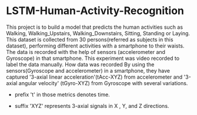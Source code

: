 # LSTM-Human-Activity-Recognition

This project is to build a model that predicts the human activities such as Walking, Walking_Upstairs, Walking_Downstairs, Sitting,
Standing or Laying.
This dataset is collected from 30 persons(referred as subjects in this dataset), performing different activities with a smartphone to
their waists. The data is recorded with the help of sensors (accelerometer and Gyroscope) in that smartphone. This experiment was
video recorded to label the data manually.
How data was recorded
By using the sensors(Gyroscope and accelerometer) in a smartphone, they have captured '3-axial linear acceleration'(tAcc-XYZ) from
accelerometer and '3-axial angular velocity' (tGyro-XYZ) from Gyroscope with several variations.

- prefix 't' in those metrics denotes time.

- suffix 'XYZ' represents 3-axial signals in X , Y, and Z directions.
